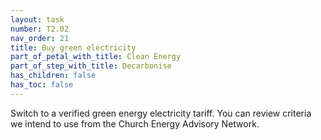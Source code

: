 ```yaml
---
layout: task
number: T2.02
nav_order: 21
title: Buy green electricity
part_of_petal_with_title: Clean Energy
part_of_step_with_title: Decarbonise 
has_children: false
has_toc: false
---
```


Switch to a verified green energy electricity tariff. You can review criteria we intend to use from the Church Energy Advisory Network.
